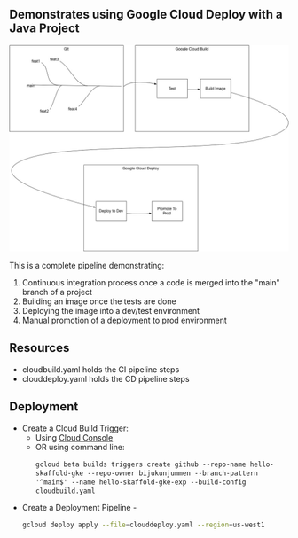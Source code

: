 ## Demonstrates using Google Cloud Deploy with a Java Project

![](artifacts/CloudDeploy.jpg)

This is a complete pipeline demonstrating:
1. Continuous integration process once a code is merged into the "main" branch of a project
2. Building an image once the tests are done
3. Deploying the image into a dev/test environment
4. Manual promotion of a deployment to prod environment

## Resources
- cloudbuild.yaml holds the CI pipeline steps
- clouddeploy.yaml holds the CD pipeline steps

## Deployment
- Create a Cloud Build Trigger:
  - Using [Cloud Console](https://cloud.google.com/build/docs/automating-builds/create-manage-triggers)
  - OR using command line:
      ```shell
      gcloud beta builds triggers create github --repo-name hello-skaffold-gke --repo-owner bijukunjummen --branch-pattern '^main$' --name hello-skaffold-gke-exp --build-config cloudbuild.yaml
      ```
- Create a Deployment Pipeline -
    ```sh
    gcloud deploy apply --file=clouddeploy.yaml --region=us-west1
    ```
